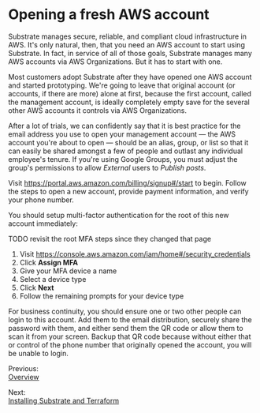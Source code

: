 # Opening a fresh AWS account

Substrate manages secure, reliable, and compliant cloud infrastructure in AWS. It's only natural, then, that you need an AWS account to start using Substrate. In fact, in service of all of those goals, Substrate manages many AWS accounts via AWS Organizations. But it has to start with one.

Most customers adopt Substrate after they have opened one AWS account and started prototyping. We're going to leave that original account (or accounts, if there are more) alone at first, because the first account, called the management account, is ideally completely empty save for the several other AWS accounts it controls via AWS Organizations.

After a lot of trials, we can confidently say that it is best practice for the email address you use to open your management account &mdash; the AWS account you're about to open &mdash; should be an alias, group, or list so that it can easily be shared amongst a few of people and outlast any individual employee's tenure. If you're using Google Groups, you must adjust the group's permissions to allow _External_ users to _Publish posts_.

Visit <https://portal.aws.amazon.com/billing/signup#/start> to begin. Follow the steps to open a new account, provide payment information, and verify your phone number.

You should setup multi-factor authentication for the root of this new account immediately:

TODO revisit the root MFA steps since they changed that page
1. Visit <https://console.aws.amazon.com/iam/home#/security_credentials>
2. Click **Assign MFA**
3. Give your MFA device a name
4. Select a device type
5. Click **Next**
6. Follow the remaining prompts for your device type

For business continuity, you should ensure one or two other people can login to this account. Add them to the email distribution, securely share the password with them, and either send them the QR code or allow them to scan it from your screen. Backup that QR code because without either that or control of the phone number that originally opened the account, you will be unable to login.

<section class="table">
    <section id="previous">
        <p>Previous:<br><a href="../overview/">Overview</a></p>
    </section>
    <section id="next">
        <p>Next:<br><a href="../installing/">Installing Substrate and Terraform</a></p>
    </section>
</section>
